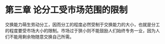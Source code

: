 # 第三章 论分工受市场范围的限制



交换能力萌生劳动分工，因而分工的程度必然受制于交换能力的大小，也就是分工的程度要受市场大小的限制。市场过于狭小则不能鼓励人们始终专务一业，因为人们不能用剩余物随意交换自己所需。

